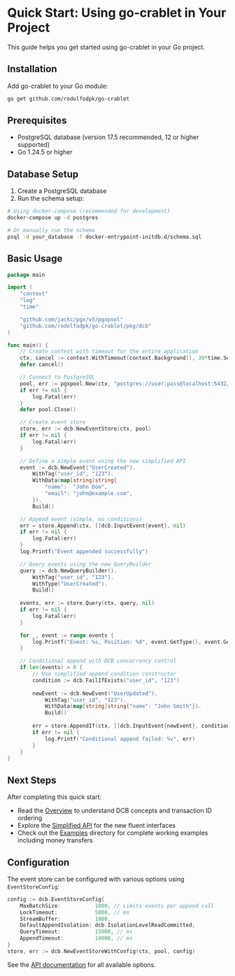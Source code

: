 # Quick Start: Using go-crablet in Your Project

This guide helps you get started using go-crablet in your Go project.

## Installation

Add go-crablet to your Go module:

```bash
go get github.com/rodolfodpk/go-crablet
```

## Prerequisites

- PostgreSQL database (version 17.5 recommended, 12 or higher supported)
- Go 1.24.5 or higher

## Database Setup

1. Create a PostgreSQL database
2. Run the schema setup:

```bash
# Using docker-compose (recommended for development)
docker-compose up -d postgres

# Or manually run the schema
psql -d your_database -f docker-entrypoint-initdb.d/schema.sql
```

## Basic Usage

```go
package main

import (
    "context"
    "log"
    "time"

    "github.com/jackc/pgx/v5/pgxpool"
    "github.com/rodolfodpk/go-crablet/pkg/dcb"
)

func main() {
    // Create context with timeout for the entire application
    ctx, cancel := context.WithTimeout(context.Background(), 30*time.Second)
    defer cancel()

    // Connect to PostgreSQL
    pool, err := pgxpool.New(ctx, "postgres://user:pass@localhost:5432/dbname")
    if err != nil {
        log.Fatal(err)
    }
    defer pool.Close()

    // Create event store
    store, err := dcb.NewEventStore(ctx, pool)
    if err != nil {
        log.Fatal(err)
    }

    // Define a simple event using the new simplified API
    event := dcb.NewEvent("UserCreated").
        WithTag("user_id", "123").
        WithData(map[string]string{
            "name":  "John Doe",
            "email": "john@example.com",
        }).
        Build()

    // Append event (simple, no conditions)
    err = store.Append(ctx, []dcb.InputEvent{event}, nil)
    if err != nil {
        log.Fatal(err)
    }
    log.Printf("Event appended successfully")

    // Query events using the new QueryBuilder
    query := dcb.NewQueryBuilder().
        WithTag("user_id", "123").
        WithType("UserCreated").
        Build()
    
    events, err := store.Query(ctx, query, nil)
    if err != nil {
        log.Fatal(err)
    }

    for _, event := range events {
        log.Printf("Event: %s, Position: %d", event.GetType(), event.GetPosition())
    }

    // Conditional append with DCB concurrency control
    if len(events) > 0 {
        // Use simplified append condition constructor
        condition := dcb.FailIfExists("user_id", "123")
        
        newEvent := dcb.NewEvent("UserUpdated").
            WithTag("user_id", "123").
            WithData(map[string]string{"name": "John Smith"}).
            Build()
            
        err = store.AppendIf(ctx, []dcb.InputEvent{newEvent}, condition)
        if err != nil {
            log.Printf("Conditional append failed: %v", err)
        }
    }
}
```

## Next Steps

After completing this quick start:

- Read the [Overview](overview.md) to understand DCB concepts and transaction ID ordering
- Explore the [Simplified API](simplified-api.md) for the new fluent interfaces
- Check out the [Examples](../internal/examples/) directory for complete working examples including money transfers

## Configuration

The event store can be configured with various options using `EventStoreConfig`:

```go
config := dcb.EventStoreConfig{
    MaxBatchSize:           1000, // Limits events per append call
    LockTimeout:            5000, // ms
    StreamBuffer:           1000,
    DefaultAppendIsolation: dcb.IsolationLevelReadCommitted,
    QueryTimeout:           15000, // ms
    AppendTimeout:          10000, // ms
}
store, err := dcb.NewEventStoreWithConfig(ctx, pool, config)
```

See the [API documentation](https://pkg.go.dev/github.com/rodolfodpk/go-crablet/pkg/dcb) for all available options.
